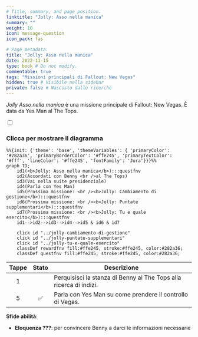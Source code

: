 ```yaml
---
# Title, summary, and page position.
linktitle: "Jolly: Asso nella manica"
summary: ""
weight: 10
icon: message-question
icon_pack: fas

# Page metadata.
title: "Jolly: Asso nella manica"
date: 2022-11-15
type: book # Do not modify.
commentable: true
tags: "Missioni principali di Fallout: New Vegas"
hidden: true # Visibile nella sidebar
private: false # Nascosto dalle ricerche
---
```


<div class="fnv">


*Jolly Asso nella manica* è una missione principale di Fallout: New Vegas. È data da Yes Man al The Tops.


<section class="chart-collapse">
<input type="checkbox" name="collapse2" id="handle2">
<h3 class="handle">
<label for="handle2">Clicca per mostrare il diagramma</label>
</h3>
<div class="content">

```mermaid
%%{init: {'theme': 'base', 'themeVariables': { 'primaryColor': '#282a36', 'primaryBorderColor': '#ffe245', 'primaryTextColor': '#fff', 'lineColor': '#ffe245', 'fontFamily': 'Jura'}}}%%
graph TD;
    id1(<b>Jolly: Asso nella manica</b>):::questfnv
    id2(Accordati con Benny <br />al The Tops)
    id3(Vai nella suite presidenziale)
    id4(Parla con Yes Man)
    id5(Prossima missione: <br /><b>Jolly: Cambiamento di gestione</b>):::questfnv
    id6(Prossima missione: <br /><b>Jolly: Puntate supplementari</b>):::questfnv
    id7(Prossima missione: <br /><b>Jolly: Tu e quale esercito</b>):::questfnv 
    id1-->id2-->id3-->id4-->id5 & id6 & id7
    
    click id "../jolly-cambiamento-di-gestione"
    click id "../jolly-puntate-supplementari"
    click id "../jolly-tu-e-quale-esercito"
    classDef rewardfnv fill:#ffe245, stroke:#ffe245, color:#282a36;
    classDef questfnv fill:#ffe245, stroke:#ffe245, color:#282a36;
```

</div>
</section>

| Tappe |       Stato        | Descrizione                                                        |
| :---: | :----------------: | ------------------------------------------------------------------ |
|   1   |                    | Perquisisci la stanza di Benny al The Tops alla ricerca di indizi. |
|   5   | :white_check_mark: | Parla con Yes Man su come prendere il controllo di Vegas.          |



**Sfide abilità**:
- **Eloquenza ???**: per convincere Benny a darci le informazioni necessarie





</div>


